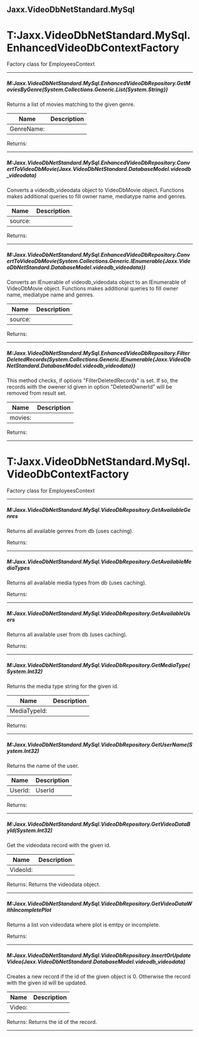 ## Jaxx.VideoDbNetStandard.MySql ##

# T:Jaxx.VideoDbNetStandard.MySql.EnhancedVideoDbContextFactory


Factory class for EmployeesContext




---
##### M:Jaxx.VideoDbNetStandard.MySql.EnhancedVideoDbRepository.GetMoviesByGenre(System.Collections.Generic.List{System.String})


Returns a list of movies matching to the given genre.


|Name | Description |
|-----|------|
|GenreName: ||
Returns: 



---
##### M:Jaxx.VideoDbNetStandard.MySql.EnhancedVideoDbRepository.ConvertToVideoDbMovie(Jaxx.VideoDbNetStandard.DatabaseModel.videodb_videodata)


Converts a videodb_videodata object to VideoDbMovie object.
Functions makes additional queries to fill owner name, mediatype name and genres.


|Name | Description |
|-----|------|
|source: ||
Returns: 



---
##### M:Jaxx.VideoDbNetStandard.MySql.EnhancedVideoDbRepository.ConvertToVideoDbMovie(System.Collections.Generic.IEnumerable{Jaxx.VideoDbNetStandard.DatabaseModel.videodb_videodata})


Converts an IEnuerable of videodb_videodata object to an IEnumerable of VideoDbMovie object.
Functions makes additional queries to fill owner name, mediatype name and genres.


|Name | Description |
|-----|------|
|source: ||
Returns: 



---
##### M:Jaxx.VideoDbNetStandard.MySql.EnhancedVideoDbRepository.FilterDeletedRecords(System.Collections.Generic.IEnumerable{Jaxx.VideoDbNetStandard.DatabaseModel.videodb_videodata})


This method checks, if options "FilterDeletedRecords" is set. If so, the records with the owener id
given in option "DeletedOwnerId" will be removed from result set.


|Name | Description |
|-----|------|
|movies: ||
Returns: 



---
# T:Jaxx.VideoDbNetStandard.MySql.VideoDbContextFactory


Factory class for EmployeesContext




---
##### M:Jaxx.VideoDbNetStandard.MySql.VideoDbRepository.GetAvailableGenres


Returns all available genres from db (uses caching).


Returns: 



---
##### M:Jaxx.VideoDbNetStandard.MySql.VideoDbRepository.GetAvailableMediaTypes


Returns all available media types from db (uses caching).


Returns: 



---
##### M:Jaxx.VideoDbNetStandard.MySql.VideoDbRepository.GetAvailableUsers


Returns all available user from db (uses caching).


Returns: 



---
##### M:Jaxx.VideoDbNetStandard.MySql.VideoDbRepository.GetMediaType(System.Int32)


Returns the media type string for the given id.


|Name | Description |
|-----|------|
|MediaTypeId: ||
Returns: 



---
##### M:Jaxx.VideoDbNetStandard.MySql.VideoDbRepository.GetUserName(System.Int32)


Returns the name of the user.


|Name | Description |
|-----|------|
|UserId: |UserId|
Returns: 



---
##### M:Jaxx.VideoDbNetStandard.MySql.VideoDbRepository.GetVideoDataById(System.Int32)


Get the videodata record with the given id.


|Name | Description |
|-----|------|
|VideoId: ||
Returns: Returns the videodata object.



---
##### M:Jaxx.VideoDbNetStandard.MySql.VideoDbRepository.GetVideoDataWithIncompletePlot


Returns a list von videodata where plot is emtpy or incomplete.


Returns: 



---
##### M:Jaxx.VideoDbNetStandard.MySql.VideoDbRepository.InsertOrUpdateVideo(Jaxx.VideoDbNetStandard.DatabaseModel.videodb_videodata)


Creates a new record if the id of the given object is 0.
Otherwise the record with the given id will be updated.


|Name | Description |
|-----|------|
|Video: ||
Returns: Returns the id of the record.



---



